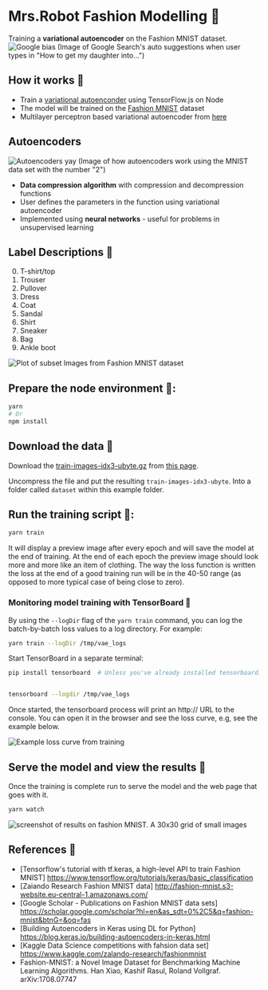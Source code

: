 # Mrs.Robot Fashion Modelling &#x1F49C;

Training a **variational autoencoder** on the Fashion MNIST dataset.
  ![Google bias](https://github.com/lucylow/Mrs.Robot/blob/master/gender%20bias%20%20.png)
  (Image of Google Search's auto suggestions when user types in "How to get my daughter into...")

## How it works &#x1F49C;

* Train a [variational autoenconder](https://blog.keras.io/building-autoencoders-in-keras.html) using TensorFlow.js on Node
* The model will be trained on the [Fashion MNIST](https://github.com/zalandoresearch/fashion-mnist) dataset
* Multilayer perceptron based variational autoencoder from [here](https://github.com/keras-team/keras/blob/master/examples/variational_autoencoder.py )


## Autoencoders 

 ![Autoencoders yay ](https://github.com/lucylow/Mrs.Robot/blob/master/autoencoder.jpg)
  (Image of how autoencoders work using the MNIST data set with the number "2")
 
* **Data compression algorithm** with compression and decompression functions
* User defines the parameters in the function using variational autoencoder
* Implemented using **neural networks** - useful for problems in unsupervised learning

## Label Descriptions  &#x1F538;
0.	T-shirt/top
1.	Trouser
2.	Pullover
3.	Dress
4.	Coat
5.	Sandal
6.	Shirt
7.	Sneaker
8.	Bag
9.	Ankle boot

  ![Plot of subset Images from Fashion MNIST dataset](https://github.com/lucylow/Mrs.Robot/blob/master/Plot-of-a-Subset-of-Images-from-the-Fashion-MNIST-Dataset.png)

## Prepare the node environment &#x1F538;:

```sh
yarn
# Or
npm install
```

## Download the data &#x1F49C;

Download the [train-images-idx3-ubyte.gz](http://fashion-mnist.s3-website.eu-central-1.amazonaws.com/train-images-idx3-ubyte.gz) from [this page](https://github.com/zalandoresearch/fashion-mnist#get-the-data).

Uncompress the file and put the resulting `train-images-idx3-ubyte`. Into a folder called `dataset` within this example folder.

## Run the training script &#x1F538;: 
```sh
yarn train
```

It will display a preview image after every epoch and will save the model at the end of training. At the end of each epoch the preview image should look more and more like an item of clothing. The way the loss function is written the loss at the end of a good training run will be in the 40-50 range (as opposed to more typical case of being close to zero).


### Monitoring model training with TensorBoard &#x1F49C;

By using the `--logDir` flag of the `yarn train` command, you can log the
batch-by-batch loss values to a log directory.
For example:

```sh
yarn train --logDir /tmp/vae_logs
```

Start TensorBoard  in a separate terminal:

```sh
pip install tensorboard  # Unless you've already installed tensorboard.


tensorboard --logdir /tmp/vae_logs
```

Once started, the tensorboard process will print an http:// URL to the
console. You can open it in the browser and see the loss curve, e.g, see
the example below.

![Example loss curve from training](https://github.com/lucylow/Mrs.Robot/blob/master/fashion-mnist-vae/vae_tensorboard.png)

## Serve the model and view the results &#x1F49C;

Once the training is complete run to serve the model and the web page that goes with it.

```sh
yarn watch
```

![screenshot of results on fashion MNIST. A 30x30 grid of small images](https://github.com/lucylow/Mrs.Robot/blob/master/fashion-mnist-vae/fashion-mnist-vae-scr.png)

## References &#x1F49C;
* [Tensorflow's tutorial with tf.keras, a high-level API to train Fashion MNIST] https://www.tensorflow.org/tutorials/keras/basic_classification
* [Zaiando Research Fashion MNIST data] http://fashion-mnist.s3-website.eu-central-1.amazonaws.com/
* [Google Scholar - Publications on Fashion MNIST data sets] https://scholar.google.com/scholar?hl=en&as_sdt=0%2C5&q=fashion-mnist&btnG=&oq=fas
* [Building Autoencoders in Keras using DL for Python] https://blog.keras.io/building-autoencoders-in-keras.html
* [Kaggle Data Science competitions with fahsion data set] https://www.kaggle.com/zalando-research/fashionmnist
* Fashion-MNIST: a Novel Image Dataset for Benchmarking Machine Learning Algorithms. Han Xiao, Kashif Rasul, Roland Vollgraf. arXiv:1708.07747
